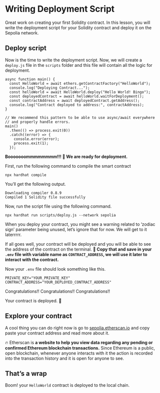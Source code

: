 ﻿# Writing Deployment Script

Great work on creating your first Solidity contract. In this lesson, you will write the deployment script for your Solidity contract and deploy it on the Sepolia network.

## Deploy script

Now is the time to write the deployment script. Now, we will create a `deploy.js` file in the `scripts` folder and this file will contain all the logic for deployment.

```
async function main() {
  const HelloWorld = await ethers.getContractFactory("HelloWorld");
  console.log("Deploying Contract...");
  const helloWorld = await HelloWorld.deploy("Hello World! Bingo");
  const deployedContract = await helloWorld.waitForDeployment();
  const contractAddress = await deployedContract.getAddress();
  console.log("Contract deployed to address:", contractAddress);
}

// We recommend this pattern to be able to use async/await everywhere
// and properly handle errors.
main()
  .then(() => process.exit(0))
  .catch((error) => {
    console.error(error);
    process.exit(1);
  });
```

**Booooooommmmmmmm!!! 🚀 We are ready for deployment.**

First, run the following command to compile the smart contract

```
npx hardhat compile
```

You’ll get the following output.

```
Downloading compiler 0.8.9
Compiled 1 Solidity file successfully
```

Now, run the script file using the following command.

```
npx hardhat run scripts/deploy.js --network sepolia
```

When you deploy your contract, you might see a warning related to ‘zodiac sign’ parameter being unused, let’s ignore that for now. We will get to it laterrrrr.

If all goes well, your contract will be deployed and you will be able to see the address of the contract on the terminal. **🔮 Copy that and save in your `.env` file with variable name as `CONTRACT_ADDRESS`, we will use it later to interact with the contract.**

Now your `.env` file should look something like this.

```
PRIVATE_KEY="YOUR_PRIVATE_KEY"
CONTRACT_ADDRESS="YOUR_DEPLOYED_CONTRACT_ADDRESS"

```

Congratulations!! Congratulations!! Congratulations!!

Your contract is deployed. 🚀

## Explore your contract

A cool thing you can do right now is go to [sepolia.etherscan.io](https://sepolia.etherscan.io/) and copy paste your contract address and read more about it.

🔥 Etherscan is **a website to help you view data regarding any pending or confirmed Ethereum blockchain transactions.** Since Ethereum is a public, open blockchain, whenever anyone interacts with it the action is recorded into the transaction history and it is open for anyone to see.

## That’s a wrap

Boom! your `HelloWorld` contract is deployed to the local chain.
